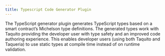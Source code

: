 ```yaml
---
title: Typescript Code Generator Plugin
---
```


The TypeScript generator plugin generates TypeScript types based on a smart contract’s Michelson type definitions. The generated types work with Taquito providing the developer user with type safety and an improved code authoring experience. This enables developer users (using both Taquito and Taqueria) to use static types at compile time instead of on runtime validation.